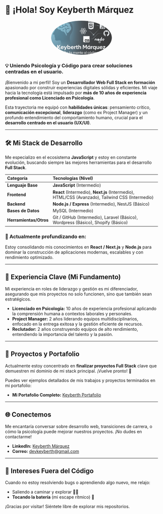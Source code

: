 # 👋 ¡Hola! Soy Keyberth Márquez

<p align="center">
  <img src="./psicokey_github_profile.png" alt="Keyberth Márquez GitHub Profile Picture" width="200" style="border-radius: 50%;">
</p>

### 💡 Uniendo Psicología y Código para crear soluciones centradas en el usuario.

¡Bienvenido a mi perfil! Soy un **Desarrollador Web Full Stack en formación** apasionado por construir experiencias digitales sólidas y eficientes. Mi viaje hacia la tecnología está impulsado por **más de 10 años de experiencia profesional como Licenciado en Psicología**.

Esta trayectoria me equipó con **habilidades únicas**: pensamiento crítico, **comunicación excepcional**, **liderazgo** (como ex Project Manager) y un profundo entendimiento del comportamiento humano, crucial para el **desarrollo centrado en el usuario (UX/UI)**.

---

## 🛠 Mi Stack de Desarrollo

Me especializo en el ecosistema **JavaScript** y estoy en constante evolución, buscando siempre las mejores herramientas para el desarrollo **Full Stack**.

| Categoría | Tecnologías (Nivel) |
| :--- | :--- |
| **Lenguaje Base** | **JavaScript** (Intermedio) |
| **Frontend** | **React** (Intermedio), **Next.js** (Intermedio), HTML/CSS (Avanzado), Tailwind CSS (Intermedio) |
| **Backend** | **Node.js / Express** (Intermedio), NestJS (Básico) |
| **Bases de Datos** | MySQL (Intermedio) |
| **Herramientas/Otros** | Git / GitHub (Intermedio), Laravel (Básico), Wordpress (Básico), Shopify (Básico) |

### 🌱 Actualmente profundizando en:
Estoy consolidando mis conocimientos en **React / Next.js** y **Node.js** para dominar la construcción de aplicaciones modernas, escalables y con rendimiento optimizado.

---

## 💼 Experiencia Clave (Mi Fundamento)

Mi experiencia en roles de liderazgo y gestión es mi diferenciador, asegurando que mis proyectos no solo funcionen, sino que también sean estratégicos.

* **Licenciado en Psicología:** 10 años de experiencia profesional aplicando la comprensión humana a contextos laborales y personales.
* **Project Manager:** 2 años liderando equipos multidisciplinarios, enfocado en la entrega exitosa y la gestión eficiente de recursos.
* **Reclutador:** 2 años construyendo equipos de alto rendimiento, entendiendo la importancia del talento y la pasión.

---

## 🚀 Proyectos y Portafolio

Actualmente estoy concentrado en **finalizar proyectos Full Stack** clave que demuestren mi dominio de mi stack principal. ¡Vuelve pronto! 🎉

Puedes ver ejemplos detallados de mis trabajos y proyectos terminados en mi portafolio:

* **Mi Portafolio Completo:** [Keyberth Portafolio](https://portfolio-omega-rose-47.vercel.app)

---

## 🌐 Conectemos

Me encantaría conversar sobre desarrollo web, transiciones de carrera, o cómo la psicología puede mejorar nuestros proyectos. ¡No dudes en contactarme!

* **LinkedIn:** [Keyberth Márquez](https://www.linkedin.com/in/keyberth-marquez-51031811a/)
* **Correo:** [devkeyberth@gmail.com](mailto:devkeyberth@gmail.com)

---

## 🥁 Intereses Fuera del Código

Cuando no estoy resolviendo bugs o aprendiendo algo nuevo, me relajo:

* Saliendo a caminar y explorar 🚶‍♂️
* **Tocando la batería** (mi escape rítmico) 🥁

¡Gracias por visitar! Siéntete libre de explorar mis repositorios.

